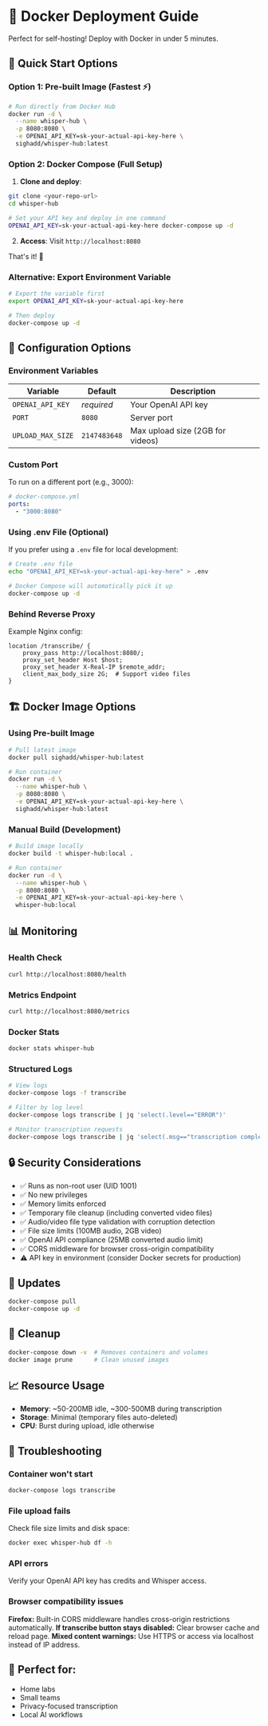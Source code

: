 # 🐳 Docker Deployment Guide

Perfect for self-hosting! Deploy with Docker in under 5 minutes.

## 🚀 Quick Start Options

### Option 1: Pre-built Image (Fastest ⚡)

```bash
# Run directly from Docker Hub
docker run -d \
  --name whisper-hub \
  -p 8080:8080 \
  -e OPENAI_API_KEY=sk-your-actual-api-key-here \
  sighadd/whisper-hub:latest
```

### Option 2: Docker Compose (Full Setup)

1. **Clone and deploy**:
```bash
git clone <your-repo-url>
cd whisper-hub

# Set your API key and deploy in one command
OPENAI_API_KEY=sk-your-actual-api-key-here docker-compose up -d
```

2. **Access**: Visit `http://localhost:8080`

That's it! 🎉

### Alternative: Export Environment Variable

```bash
# Export the variable first
export OPENAI_API_KEY=sk-your-actual-api-key-here

# Then deploy
docker-compose up -d
```

## 🔧 Configuration Options

### Environment Variables

| Variable | Default | Description |
|----------|---------|-------------|
| `OPENAI_API_KEY` | *required* | Your OpenAI API key |
| `PORT` | `8080` | Server port |
| `UPLOAD_MAX_SIZE` | `2147483648` | Max upload size (2GB for videos) |

### Custom Port

To run on a different port (e.g., 3000):
```yaml
# docker-compose.yml
ports:
  - "3000:8080"
```

### Using .env File (Optional)

If you prefer using a `.env` file for local development:
```bash
# Create .env file
echo "OPENAI_API_KEY=sk-your-actual-api-key-here" > .env

# Docker Compose will automatically pick it up
docker-compose up -d
```

### Behind Reverse Proxy

Example Nginx config:
```nginx
location /transcribe/ {
    proxy_pass http://localhost:8080/;
    proxy_set_header Host $host;
    proxy_set_header X-Real-IP $remote_addr;
    client_max_body_size 2G;  # Support video files
}
```

## 🏗️ Docker Image Options

### Using Pre-built Image
```bash
# Pull latest image
docker pull sighadd/whisper-hub:latest

# Run container
docker run -d \
  --name whisper-hub \
  -p 8080:8080 \
  -e OPENAI_API_KEY=sk-your-actual-api-key-here \
  sighadd/whisper-hub:latest
```

### Manual Build (Development)
```bash
# Build image locally
docker build -t whisper-hub:local .

# Run container
docker run -d \
  --name whisper-hub \
  -p 8080:8080 \
  -e OPENAI_API_KEY=sk-your-actual-api-key-here \
  whisper-hub:local
```

## 📊 Monitoring

### Health Check
```bash
curl http://localhost:8080/health
```

### Metrics Endpoint
```bash
curl http://localhost:8080/metrics
```

### Docker Stats
```bash
docker stats whisper-hub
```

### Structured Logs
```bash
# View logs
docker-compose logs -f transcribe

# Filter by log level
docker-compose logs transcribe | jq 'select(.level=="ERROR")'

# Monitor transcription requests
docker-compose logs transcribe | jq 'select(.msg=="transcription completed successfully")'
```

## 🔒 Security Considerations

- ✅ Runs as non-root user (UID 1001)
- ✅ No new privileges
- ✅ Memory limits enforced
- ✅ Temporary file cleanup (including converted video files)
- ✅ Audio/video file type validation with corruption detection
- ✅ File size limits (100MB audio, 2GB video)
- ✅ OpenAI API compliance (25MB converted audio limit)
- ✅ CORS middleware for browser cross-origin compatibility
- ⚠️ API key in environment (consider Docker secrets for production)

## 🔄 Updates

```bash
docker-compose pull
docker-compose up -d
```

## 🧹 Cleanup

```bash
docker-compose down -v  # Removes containers and volumes
docker image prune      # Clean unused images
```

## 📈 Resource Usage

- **Memory**: ~50-200MB idle, ~300-500MB during transcription
- **Storage**: Minimal (temporary files auto-deleted)
- **CPU**: Burst during upload, idle otherwise

## 🔧 Troubleshooting

### Container won't start
```bash
docker-compose logs transcribe
```

### File upload fails
Check file size limits and disk space:
```bash
docker exec whisper-hub df -h
```

### API errors
Verify your OpenAI API key has credits and Whisper access.

### Browser compatibility issues
**Firefox:** Built-in CORS middleware handles cross-origin restrictions automatically.
**If transcribe button stays disabled:** Clear browser cache and reload page.
**Mixed content warnings:** Use HTTPS or access via localhost instead of IP address.

## 🎯 Perfect for:
- Home labs
- Small teams
- Privacy-focused transcription
- Local AI workflows